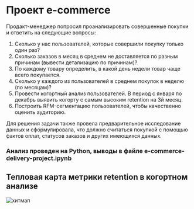 # Проект e-commerce
Продакт-менеджер попросил проанализировать совершенные покупки и ответить на следующие вопросы:
1. Сколько у нас пользователей, которые совершили покупку только один раз?
2. Сколько заказов в месяц в среднем не доставляется по разным причинам (вывести детализацию по причинам)?
3. По каждому товару определить, в какой день недели товар чаще всего покупается.
4. Сколько у каждого из пользователей в среднем покупок в неделю (по месяцам)?
5. Провести когортный анализ пользователей. В период с января по декабрь выявить когорту с самым высоким retention на 3й месяц.
6. Построить RFM-сегментацию пользователей, чтобы качественно оценить аудиторию.

Для решения задачи также провела предварительное исследование данных и сформулировала, что должно считаться покупкой с помощью фактов оплат, статусов заказов и других имеющихся данных.

### Анализ проведен на Python, выводы в файле e-commerce-delivery-project.ipynb

## Тепловая карта метрики retention в когортном анализе
![хитмап](https://github.com/belladzhu/e-commerce-delivery/assets/101130608/9391feef-9a86-4483-803a-8d53dcf02360)
